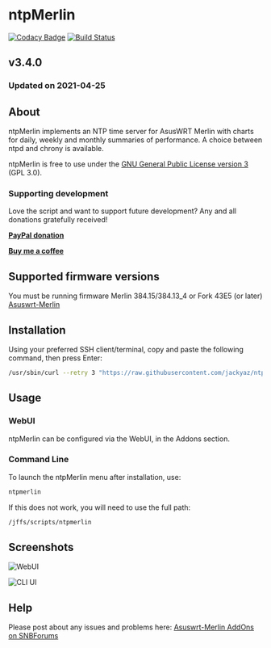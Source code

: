 # ntpMerlin
[![Codacy Badge](https://api.codacy.com/project/badge/Grade/1bc89c12c4bf44b49b28161f328e49b0)](https://www.codacy.com/app/jackyaz/ntpMerlin?utm_source=github.com&amp;utm_medium=referral&amp;utm_content=jackyaz/ntpMerlin&amp;utm_campaign=Badge_Grade)
[![Build Status](https://travis-ci.com/jackyaz/ntpMerlin.svg?branch=master)](https://travis-ci.com/jackyaz/ntpMerlin)

## v3.4.0
### Updated on 2021-04-25
## About
ntpMerlin implements an NTP time server for AsusWRT Merlin with charts for daily, weekly and monthly summaries of performance. A choice between ntpd and chrony is available.

ntpMerlin is free to use under the [GNU General Public License version 3](https://opensource.org/licenses/GPL-3.0) (GPL 3.0).

### Supporting development
Love the script and want to support future development? Any and all donations gratefully received!

[**PayPal donation**](https://paypal.me/jackyaz21)

[**Buy me a coffee**](https://www.buymeacoffee.com/jackyaz)

## Supported firmware versions
You must be running firmware Merlin 384.15/384.13_4 or Fork 43E5 (or later) [Asuswrt-Merlin](https://asuswrt.lostrealm.ca/)

## Installation
Using your preferred SSH client/terminal, copy and paste the following command, then press Enter:

```sh
/usr/sbin/curl --retry 3 "https://raw.githubusercontent.com/jackyaz/ntpMerlin/master/ntpmerlin.sh" -o "/jffs/scripts/ntpmerlin" && chmod 0755 /jffs/scripts/ntpmerlin && /jffs/scripts/ntpmerlin install
```

## Usage
### WebUI
ntpMerlin can be configured via the WebUI, in the Addons section.

### Command Line
To launch the ntpMerlin menu after installation, use:
```sh
ntpmerlin
```

If this does not work, you will need to use the full path:
```sh
/jffs/scripts/ntpmerlin
```

## Screenshots

![WebUI](https://puu.sh/HsdHU/7c1078ff4a.png)

![CLI UI](https://puu.sh/HsdFH/1185d71362.png)

## Help
Please post about any issues and problems here: [Asuswrt-Merlin AddOns on SNBForums](https://www.snbforums.com/forums/asuswrt-merlin-addons.60/?prefix_id=22)
